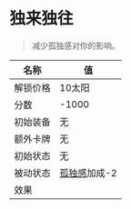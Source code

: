 # 独来独往  
> 减少孤独感对你的影响。  
  
名称  |  值  
----  |  ----  
解锁价格  |  10太阳  
分数  |  -1000  
初始装备  |  无  
额外卡牌  |  无  
初始状态  |  无  
被动状态  |  [孤独感](Loneliness.md)加成-2  
效果  |    


<script>document.title="独来独往 - 卡牌生存百科 Card Survival Wiki";</script>